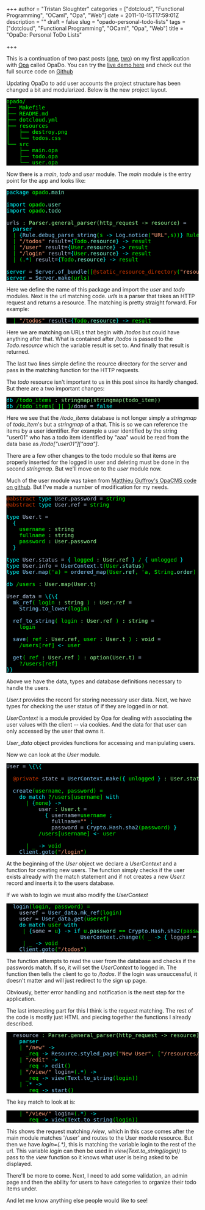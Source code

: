 +++
author = "Tristan Sloughter"
categories = ["dotcloud", "Functional Programming", "OCaml", "Opa", "Web"]
date = 2011-10-15T17:59:01Z
description = ""
draft = false
slug = "opado-personal-todo-lists"
tags = ["dotcloud", "Functional Programming", "OCaml", "Opa", "Web"]
title = "OpaDo: Personal ToDo Lists"

+++

This is a continuation of two past posts ([one](http://blog.erlware.org/2011/10/04/todomvc-in-opa/ "TodoMVC in Opa"), [two](http://blog.erlware.org/2011/10/06/opado-data-storage/ "OpaDo Data Storage")) on my first application with [Opa](http://opalang.com "Opa") called OpaDo. You can try the [live demo here](http://www.opado.org "OpaDo Demo") and check out the full source code on [Github](https://github.com/tsloughter/opado "OpaDo Source")  
  
Updating OpaDo to add user accounts the project structure has been changed a bit and modularized. Below is the new project layout.  
<pre style="color:#00ff00;background-color:#000000;">opado/  
├── Makefile  
├── README.md  
├── dotcloud.yml  
├── resources  
│   ├── destroy.png  
│   └── todos.css  
└── src  
    ├── main.opa  
    ├── todo.opa  
    └── user.opa</pre>  
Now there is a _main_, _todo_ and _user_ module. The _main_ module is the entry point for the app and looks like:  
<pre style="color:#00ff00;background-color:#000000;"><span style="color:#00ffff;">package</span> opado<span style="color:#7fffd4;">.main</span>  
  
<span style="color:#00ffff;">import</span> opado<span style="color:#7fffd4;">.user</span>  
<span style="color:#00ffff;">import</span> opado<span style="color:#7fffd4;">.todo</span>  
  
<span style="color:#b0c4de;">urls </span><span style="color:#98fb98;">: Parser.general_parser(http_request -&gt; resource)</span><span style="color:#b0c4de;"> =</span>  
  <span style="color:#00ffff;">parser</span>  
  | <span style="color:#00ffff;">{</span><span style="color:#87cefa;">Rule.debug_parse_string</span>(s <span style="color:#00ffff;">-&gt;</span> <span style="color:#87cefa;">Log.notice</span>(<span style="color:#ffa07a;">"URL"</span>,s))<span style="color:#00ffff;">}</span> Rule<span style="color:#7fffd4;">.fail</span> <span style="color:#00ffff;">-&gt;</span> <span style="color:#87cefa;">error</span>(<span style="color:#ffa07a;">""</span>)  
  | <span style="color:#ffa07a;">"/todos"</span> <span style="color:#b0c4de;">result=</span><span style="color:#00ffff;">{</span>Todo<span style="color:#7fffd4;">.resource</span><span style="color:#00ffff;">}</span> <span style="color:#00ffff;">-&gt;</span> result  
  | <span style="color:#ffa07a;">"/user"</span> <span style="color:#b0c4de;">result=</span><span style="color:#00ffff;">{</span>User<span style="color:#7fffd4;">.resource</span><span style="color:#00ffff;">}</span> <span style="color:#00ffff;">-&gt;</span> result  
  | <span style="color:#ffa07a;">"/login"</span> <span style="color:#b0c4de;">result=</span><span style="color:#00ffff;">{</span>User<span style="color:#7fffd4;">.resource</span><span style="color:#00ffff;">}</span> <span style="color:#00ffff;">-&gt;</span> result  
  | (.<span style="color:#00ffff;">*</span>) <span style="color:#b0c4de;">result=</span><span style="color:#00ffff;">{</span>Todo<span style="color:#7fffd4;">.resource</span><span style="color:#00ffff;">}</span> <span style="color:#00ffff;">-&gt;</span> result  
  
<span style="color:#00ffff;">server</span><span style="color:#b0c4de;"> =</span> <span style="color:#87cefa;">Server.of_bundle</span>([<span style="color:#cd3700;">@static_resource_directory</span>(<span style="color:#ffa07a;">"resources"</span>)])  
<span style="color:#00ffff;">server</span><span style="color:#b0c4de;"> =</span> <span style="color:#87cefa;">Server.make</span>(urls)</pre>  
Here we define the name of this package and import the _user_ and _todo_ modules. Next is the url matching code. _urls_ is a parser that takes an HTTP request and returns a resource. The matching is pretty straight forward. For example:  
<pre style="color:#00ff00;background-color:#000000;">  | <span style="color:#ffa07a;">"/todos"</span> <span style="color:#b0c4de;">result=</span><span style="color:#00ffff;">{</span>Todo<span style="color:#7fffd4;">.resource</span><span style="color:#00ffff;">}</span> <span style="color:#00ffff;">-&gt;</span> result</pre>  
Here we are matching on URLs that begin with _/todos_ but could have anything after that. What is contained after _/todos_ is passed to the _Todo.resource_ which the variable result is set to. And finally that result is returned.  
  
The last two lines simple define the reource directory for the server and pass in the matching function for the HTTP requests.  
  
The _todo_ resource isn't important to us in this post since its hardly changed. But there are a two important changes:  
<pre style="color:#00ff00;background-color:#000000;"><span style="color:#00ffff;">db</span> /todo_items <span style="color:#98fb98;">: stringmap(stringmap(todo_item))</span>  
<span style="color:#00ffff;">db</span> /todo_items[_][_]/<span style="color:#b0c4de;">done =</span> <span style="color:#00ffff;">false</span></pre>  
Here we see that the _/todo_items_ database is not longer simply a _stringmap_ of _todo_item_'s but a _stringmap_ of a that. This is so we can reference the items by a user identifier. For example a user identified by the string "user01" who has a todo item identified by "aaa" would be read from the data base as _/todo["user01"]["aaa"]_.  
  
There are a few other changes to the todo module so that items are properly inserted for the logged in user and deleting must be done in the second _stringmap_. But we'll move on to the _user_ module now.  
  
Much of the user module was taken from [Matthieu Guffroy's OpaCMS code on github](https://github.com/mattgu74/OpaCms). But I've made a number of modification for my needs.  
<pre style="color:#00ff00;background-color:#000000;"><span style="color:#cd3700;">@abstract</span> <span style="color:#00ffff;">type</span> <span style="color:#b0c4de;">User.password =</span> string  
<span style="color:#cd3700;">@abstract</span> <span style="color:#00ffff;">type</span> <span style="color:#b0c4de;">User.ref =</span> string  
  
<span style="color:#00ffff;">type</span> <span style="color:#b0c4de;">User.t =</span>  
  <span style="color:#00ffff;">{</span>  
    username <span style="color:#98fb98;">: string</span>  
    fullname <span style="color:#98fb98;">: string</span>  
    password <span style="color:#98fb98;">: User.password</span>  
  <span style="color:#00ffff;">}</span>  
  
<span style="color:#00ffff;">type</span> <span style="color:#b0c4de;">User.status =</span> <span style="color:#00ffff;">{</span> logged <span style="color:#98fb98;">: User.ref</span> <span style="color:#00ffff;">}</span> / <span style="color:#00ffff;">{</span> unlogged <span style="color:#00ffff;">}</span>  
<span style="color:#00ffff;">type</span> <span style="color:#b0c4de;">User.info =</span> <span style="color:#87cefa;">UserContext.t</span>(User<span style="color:#7fffd4;">.status</span>)  
<span style="color:#00ffff;">type</span> <span style="color:#87cefa;">User.map</span>('a) = <span style="color:#87cefa;">ordered_map</span>(User<span style="color:#7fffd4;">.ref</span>, 'a, String<span style="color:#7fffd4;">.order</span>)  
  
<span style="color:#00ffff;">db</span> /users <span style="color:#98fb98;">: User.map(User.t)</span>  
  
<span style="color:#b0c4de;">User_data =</span> <span style="color:#00ffff;">\{\{</span>  
  <span style="color:#87cefa;">mk_ref</span>( login <span style="color:#98fb98;">: string</span> ) <span style="color:#98fb98;">: User.ref</span><span style="color:#b0c4de;"> =</span>  
    <span style="color:#87cefa;">String.to_lower</span>(login)  
  
  <span style="color:#87cefa;">ref_to_string</span>( login <span style="color:#98fb98;">: User.ref</span> ) <span style="color:#98fb98;">: string</span><span style="color:#b0c4de;"> =</span>  
    login  
  
  <span style="color:#87cefa;">save</span>( ref <span style="color:#98fb98;">: User.ref</span>, user <span style="color:#98fb98;">: User.t</span> ) <span style="color:#98fb98;">: void</span><span style="color:#b0c4de;"> =</span>  
    /users[ref] <span style="color:#00ffff;">&lt;-</span> user  
  
  <span style="color:#87cefa;">get</span>( ref <span style="color:#98fb98;">: User.ref</span> ) <span style="color:#98fb98;">: option(User.t)</span><span style="color:#b0c4de;"> =</span>  
    ?/users[ref]  
<span style="color:#00ffff;">}}</span></pre>  
Above we have the data, types and database definitions necessary to handle the users.  
  
_User.t_ provides the record for storing necessary user data. Next, we have types for checking the user status of if they are logged in or not.  
  
_UserContext_ is a module provided by Opa for dealing with associating the user values with the client -- via cookies. And the data for that user can only accessed by the user that owns it.  
  
_User_data_ object provides functions for accessing and manipulating users.  
  
Now we can look at the _User_ module.  
<pre style="color:#00ff00;background-color:#000000;"><span style="color:#b0c4de;">User =</span> <span style="color:#00ffff;">\{\{</span>  
  
  <span style="color:#cd3700;">@private</span> <span style="color:#b0c4de;">state =</span> <span style="color:#87cefa;">UserContext.make</span>(<span style="color:#00ffff;">{</span> unlogged <span style="color:#00ffff;">}</span> <span style="color:#98fb98;">: User.status</span>)  
  
  <span style="color:#87cefa;">create</span>(username, password) =  
    <span style="color:#00ffff;">do</span> <span style="color:#00ffff;">match</span> ?/users[username] <span style="color:#00ffff;">with</span>  
      | <span style="color:#00ffff;">{</span>none<span style="color:#00ffff;">}</span> <span style="color:#00ffff;">-&gt;</span>  
          <span style="color:#b0c4de;">user </span><span style="color:#98fb98;">: User.t</span><span style="color:#b0c4de;"> =</span>  
            <span style="color:#00ffff;">{</span> <span style="color:#b0c4de;">username=</span>username <span style="color:#00ffff;">;</span>  
              <span style="color:#b0c4de;">fullname=</span><span style="color:#ffa07a;">""</span> <span style="color:#00ffff;">;</span>  
              <span style="color:#b0c4de;">password =</span> <span style="color:#87cefa;">Crypto.Hash.sha2</span>(password) <span style="color:#00ffff;">}</span>  
          /users[username] <span style="color:#00ffff;">&lt;-</span> user  
  
      | _ <span style="color:#00ffff;">-&gt;</span> void  
    <span style="color:#87cefa;">Client.goto</span>(<span style="color:#ffa07a;">"/login"</span>)</pre>  
At the beginning of the _User_ object we declare a _UserContext_ and a function for creating new users. The function simply checks if the user exists already with the match statement and if not creates a new _User.t_ record and inserts it to the users database.  
  
If we wish to login we must also modify the _UserContext_  
<pre style="color:#00ff00;background-color:#000000;">  <span style="color:#87cefa;">login</span>(login, password) =  
    <span style="color:#b0c4de;">useref =</span> <span style="color:#87cefa;">User_data.mk_ref</span>(login)  
    <span style="color:#b0c4de;">user =</span> <span style="color:#87cefa;">User_data.get</span>(useref)  
    <span style="color:#00ffff;">do</span> <span style="color:#00ffff;">match</span> user <span style="color:#00ffff;">with</span>  
     | <span style="color:#00ffff;">{</span><span style="color:#b0c4de;">some =</span> u<span style="color:#00ffff;">}</span> <span style="color:#00ffff;">-&gt;</span> <span style="color:#00ffff;">if</span> u<span style="color:#7fffd4;">.password</span> == <span style="color:#87cefa;">Crypto.Hash.sha2</span>(password) <span style="color:#00ffff;">then</span>  
                       <span style="color:#87cefa;">UserContext.change</span>(( _ <span style="color:#00ffff;">-&gt;</span> <span style="color:#00ffff;">{</span> <span style="color:#b0c4de;">logged =</span> <span style="color:#87cefa;">User_data.mk_ref</span>(login) <span style="color:#00ffff;">}</span>), state)  
     | _ <span style="color:#00ffff;">-&gt;</span> void  
    <span style="color:#87cefa;">Client.goto</span>(<span style="color:#ffa07a;">"/todos"</span>)</pre>  
The function attempts to read the user from the database and checks if the passwords match. If so, it will set the _UserContext_ to logged in. The function then tells the client to go to _/todos_. If the login was unsuccessful, it doesn't matter and will just redirect to the sign up page.  
  
Obviously, better error handling and notification is the next step for the application.  
  
The last interesting part for this I think is the request matching. The rest of the code is mostly just HTML and piecing together the functions I already described.  
<pre style="color:#00ff00;background-color:#000000;">  <span style="color:#b0c4de;">resource </span><span style="color:#98fb98;">: Parser.general_parser(http_request -&gt; resource)</span><span style="color:#b0c4de;"> =</span>  
    <span style="color:#00ffff;">parser</span>  
    | <span style="color:#ffa07a;">"/new"</span> <span style="color:#00ffff;">-&gt;</span>  
      _req <span style="color:#00ffff;">-&gt;</span> <span style="color:#87cefa;">Resource.styled_page</span>(<span style="color:#ffa07a;">"New User"</span>, [<span style="color:#ffa07a;">"/resources/todos.css"</span>], <span style="color:#87cefa;">new</span>())  
    | <span style="color:#ffa07a;">"/edit"</span> <span style="color:#00ffff;">-&gt;</span>  
      _req <span style="color:#00ffff;">-&gt;</span> <span style="color:#87cefa;">edit</span>()  
    | <span style="color:#ffa07a;">"/view/"</span> <span style="color:#b0c4de;">login=</span>(.<span style="color:#00ffff;">*</span>) <span style="color:#00ffff;">-&gt;</span>  
      _req <span style="color:#00ffff;">-&gt;</span> <span style="color:#87cefa;">view</span>(<span style="color:#87cefa;">Text.to_string</span>(login))  
    | .<span style="color:#00ffff;">*</span> <span style="color:#00ffff;">-&gt;</span>  
      _req <span style="color:#00ffff;">-&gt;</span> <span style="color:#87cefa;">start</span>()</pre>  
The key match to look at is:  
<pre style="color:#00ff00;background-color:#000000;">    | <span style="color:#ffa07a;">"/view/"</span> <span style="color:#b0c4de;">login=</span>(.<span style="color:#00ffff;">*</span>) <span style="color:#00ffff;">-&gt;</span>  
      _req <span style="color:#00ffff;">-&gt;</span> <span style="color:#87cefa;">view</span>(<span style="color:#87cefa;">Text.to_string</span>(login))</pre>  
  
This shows the request matching _/view_, which in this case comes after the main module matches '/user' and routes to the User module resource. But then we have _login=(.*)_, this is matching the variable login to the rest of the url. This variable _login_ can then be used in _view(Text.to_string(login))_ to pass to the _view_ function so it knows what user is being asked to be displayed.  
  
There'll be more to come. Next, I need to add some validation, an admin page and then the ability for users to have categories to organize their todo items under.  
  
And let me know anything else people would like to see!

